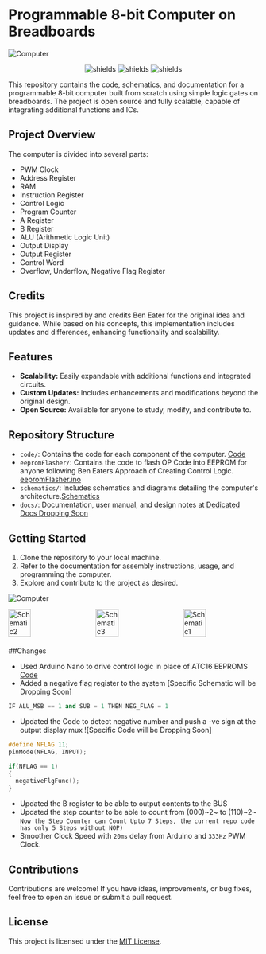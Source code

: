# Programmable 8-bit Computer on Breadboards

![Computer](https://firebasestorage.googleapis.com/v0/b/videolize-3563f.appspot.com/o/mySkillsImages%2Fmsg6432412431-145895.jpg?alt=media&token=35921957-3199-47e0-983f-543870513678)

<p align="center">
  <img src="https://img.shields.io/badge/EASY_EDA-Schematic-blue" alt="shields"> <img src="https://img.shields.io/badge/openSource%20in%20GitHub-8A2BE2" alt="shields"> <img src="https://img.shields.io/badge/with-Arduino_Nano-00ff65" alt="shields">
</p>


This repository contains the code, schematics, and documentation for a programmable 8-bit computer built from scratch using simple logic gates on breadboards. The project is open source and fully scalable, capable of integrating additional functions and ICs.

## Project Overview

The computer is divided into several parts:

- PWM Clock
- Address Register
- RAM
- Instruction Register
- Control Logic
- Program Counter
- A Register
- B Register
- ALU (Arithmetic Logic Unit)
- Output Display
- Output Register
- Control Word
- Overflow, Underflow, Negative Flag Register

## Credits

This project is inspired by and credits Ben Eater for the original idea and guidance. While based on his concepts, this implementation includes updates and differences, enhancing functionality and scalability.

## Features

- **Scalability:** Easily expandable with additional functions and integrated circuits.
- **Custom Updates:** Includes enhancements and modifications beyond the original design.
- **Open Source:** Available for anyone to study, modify, and contribute to.

## Repository Structure

- `code/`: Contains the code for each component of the computer. [Code](https://github.com/Circuit-Overtime/8Bit-Computer-Programs/blob/1290e9e6d5b0815a8bc3304a0e4bb99490d9940c/8_Bit%20Computer%20Control%20Logic.ino)
- `eepromFlasher/`: Contains the code to flash OP Code into EEPROM for anyone following Ben Eaters Approach of Creating Control Logic. [eepromFlasher.ino]()
- `schematics/`: Includes schematics and diagrams detailing the computer's architecture.[Schematics](https://eater.net/8bit/schematics)
- `docs/`: Documentation, user manual, and design notes at [Dedicated Docs Dropping Soon](https://github.com/Circuit-Overtime/8Bit-Computer-Programs/blob/1290e9e6d5b0815a8bc3304a0e4bb99490d9940c/eeprom%20programmer.ino)

## Getting Started

1. Clone the repository to your local machine.
2. Refer to the documentation for assembly instructions, usage, and programming the computer.
3. Explore and contribute to the project as desired.

![Computer](https://firebasestorage.googleapis.com/v0/b/videolize-3563f.appspot.com/o/mySkillsImages%2Fmsg6432412431-145897.jpg?alt=media&token=d36dbc96-da91-45cc-a37d-31657e645f3d)
<div style="display: flex; justify-content: space-between; margin-bottom: 20px;">
    <img src="https://firebasestorage.googleapis.com/v0/b/videolize-3563f.appspot.com/o/mySkillsImages%2Fmsg6432412431-145896.jpg?alt=media&token=7bcc363b-dd5d-4477-9c1a-314ed98063f4" alt="Schematic2" width="30%">
    <img src="https://firebasestorage.googleapis.com/v0/b/videolize-3563f.appspot.com/o/mySkillsImages%2Fmsg6432412431-145898.jpg?alt=media&token=96697968-a0e8-4ad4-b03e-d779f98ee663" alt="Schematic3" width="30%">
      <img src="https://firebasestorage.googleapis.com/v0/b/videolize-3563f.appspot.com/o/mySkillsImages%2Fmsg6432412431-145899.jpg?alt=media&token=2c5d123b-e003-47b0-95af-bf26a02d17cf" alt="Schematic1" width="30%">
</div>

##Changes

- Used Arduino Nano to drive control logic in place of ATC16 EEPROMS  [Code](https://github.com/Circuit-Overtime/8Bit-Computer-Programs/blob/1290e9e6d5b0815a8bc3304a0e4bb99490d9940c/8_Bit%20Computer%20Control%20Logic.ino)
- Added a negative flag register to the system [Specific Schematic will be Dropping Soon]
```c++
IF ALU_MSB == 1 and SUB = 1 THEN NEG_FLAG = 1
```

- Updated the Code to detect negative number and push a -ve sign at the output display mux ![Specific Code will be Dropping Soon]
```.c
#define NFLAG 11;
pinMode(NFLAG, INPUT);

if(NFLAG == 1)
{
  negativeFlgFunc();
}

```

- Updated the B register to be able to output contents to the BUS
- Updated the step counter to be able to count from (000)~2~ to (110)~2~
``` Now the Step Counter can Count Upto 7 Steps, the current repo code has only 5 Steps without NOP) ```
- Smoother Clock Speed with `20ms` delay from Arduino and `333Hz` PWM Clock.

## Contributions

Contributions are welcome! If you have ideas, improvements, or bug fixes, feel free to open an issue or submit a pull request.

## License

This project is licensed under the [MIT License](LICENSE).
